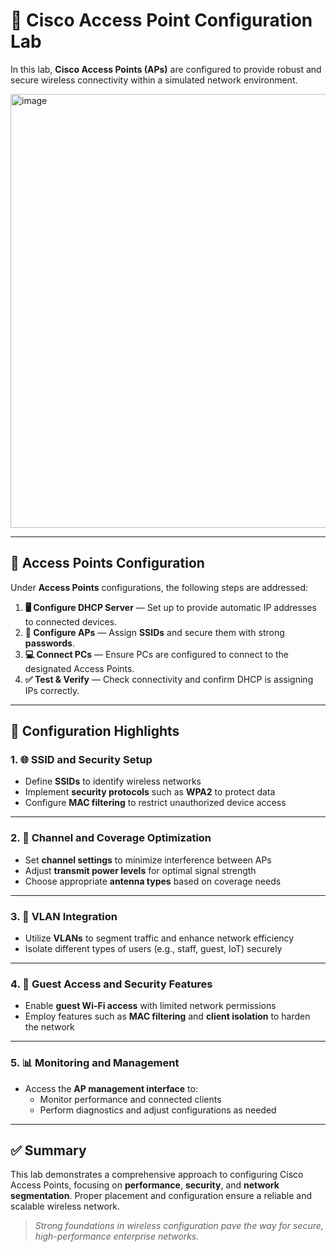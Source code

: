 # 📶 Cisco Access Point Configuration Lab

In this lab, **Cisco Access Points (APs)** are configured to provide robust and secure wireless connectivity within a simulated network environment.

<img width="1164" height="694" alt="image" src="https://github.com/user-attachments/assets/ca32124e-f277-4127-b4fc-13f582885e2d" />

---

## 📡 Access Points Configuration

Under **Access Points** configurations, the following steps are addressed:

1. **🖥️ Configure DHCP Server** — Set up to provide automatic IP addresses to connected devices.  
2. **📶 Configure APs** — Assign **SSIDs** and secure them with strong **passwords**.  
3. **💻 Connect PCs** — Ensure PCs are configured to connect to the designated Access Points.  
4. **✅ Test & Verify** — Check connectivity and confirm DHCP is assigning IPs correctly.

---   

## 🔧 Configuration Highlights

### 1. 🌐 SSID and Security Setup  
- Define **SSIDs** to identify wireless networks  
- Implement **security protocols** such as **WPA2** to protect data  
- Configure **MAC filtering** to restrict unauthorized device access

---

### 2. 📡 Channel and Coverage Optimization  
- Set **channel settings** to minimize interference between APs  
- Adjust **transmit power levels** for optimal signal strength  
- Choose appropriate **antenna types** based on coverage needs

---

### 3. 🧩 VLAN Integration  
- Utilize **VLANs** to segment traffic and enhance network efficiency  
- Isolate different types of users (e.g., staff, guest, IoT) securely

---

### 4. 👥 Guest Access and Security Features  
- Enable **guest Wi-Fi access** with limited network permissions  
- Employ features such as **MAC filtering** and **client isolation** to harden the network

---

### 5. 📊 Monitoring and Management  
- Access the **AP management interface** to:
  - Monitor performance and connected clients  
  - Perform diagnostics and adjust configurations as needed  

---

## ✅ Summary

This lab demonstrates a comprehensive approach to configuring Cisco Access Points, focusing on **performance**, **security**, and **network segmentation**. Proper placement and configuration ensure a reliable and scalable wireless network.

> *Strong foundations in wireless configuration pave the way for secure, high-performance enterprise networks.*
